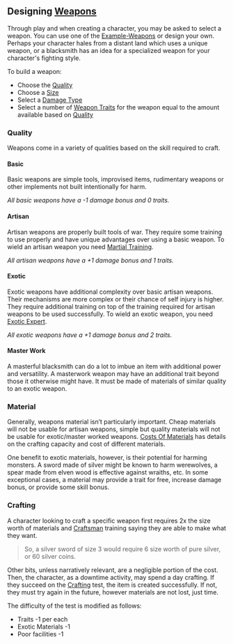 ## Designing [Weapons](Weapons)
Through play and when creating a character, you may be asked to select a weapon. You can use one of the [Example-Weapons](Example-Weapons) or design your own. Perhaps your character hales from a distant land which uses a unique weapon, or a blacksmith has an idea for a specialized weapon for your character's fighting style. 

To build a weapon:
- Choose the [Quality](#Quality)
- Choose a [Size](Weapons#Size)
- Select a [Damage Type](Weapons#Damage%20Type)
- Select a number of [Weapon Traits](Weapon-Traits) for the weapon equal to the amount available based on [Quality](#Quality)

### Quality
Weapons come in a variety of qualities based on the skill required to craft.
#### Basic
Basic weapons are simple tools, improvised items, rudimentary weapons or other implements not built intentionally for harm.

*All basic weapons have a -1 damage bonus and 0 traits.*

#### Artisan
Artisan weapons are properly built tools of war. They require some training to use properly and have unique advantages over using a basic weapon. To wield an artisan weapon you need [Martial Training](Combat-Training#Martial%20Training).

*All artisan weapons have a +1 damage bonus and 1 traits.*

#### Exotic
Exotic weapons have additional complexity over basic artisan weapons. Their mechanisms are more complex or their chance of self injury is higher. They require additional training on top of the training required for artisan weapons to be used successfully. To wield an exotic weapon, you need [Exotic Expert](Combat-Training#Exotic%20Expert).

*All exotic weapons have a +1 damage bonus and 2 traits.*

#### Master Work
A masterful blacksmith can do a lot to imbue an item with additional power and versatility. A masterwork weapon may have an additional trait beyond those it otherwise might have. It must be made of materials of similar quality to an exotic weapon.

### Material
Generally, weapons material isn’t particularly important. Cheap materials will not be usable for artisan weapons, simple but quality materials will not be usable for exotic/master worked weapons. [Costs Of Materials](Services#Costs%20Of%20Materials) has details on the crafting capacity and cost of different materials.

One benefit to exotic materials, however, is their potential for harming monsters. A sword made of silver might be known to harm werewolves, a spear made from elven wood is effective against wraiths, etc. In some exceptional cases, a material may provide a trait for free, increase damage bonus, or provide some skill bonus. 

### Crafting
A character looking to craft a specific weapon first requires 2x the size worth of materials and [Craftsman](Craftsman) training saying they are able to make what they want. 

> So, a silver sword of size 3 would require 6 size worth of pure silver, or 60 silver coins. 

Other bits, unless narratively relevant, are a negligible portion of the cost. Then, the character, as a downtime activity, may spend a day crafting. If they succeed on the [Crafting](Crafting) test, the item is created successfully. If not, they must try again in the future, however materials are not lost, just time. 

The difficulty of the test is modified as follows:
* Traits -1 per each
* Exotic Materials -1
* Poor facilities -1